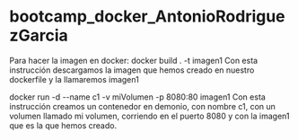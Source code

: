 # bootcamp_docker_AntonioRodriguezGarcia

Para hacer la imagen en docker:
docker build . -t imagen1
Con esta instrucción descargamos la imagen que hemos creado en nuestro dockerfile y la llamaremos imagen1

docker run -d --name c1 -v miVolumen -p 8080:80 imagen1
Con esta instrucción creamos un contenedor en demonio, con nombre c1, con un volumen llamado mi volumen, corriendo en el puerto 8080 y con la imagen1 que es la que hemos creado.
